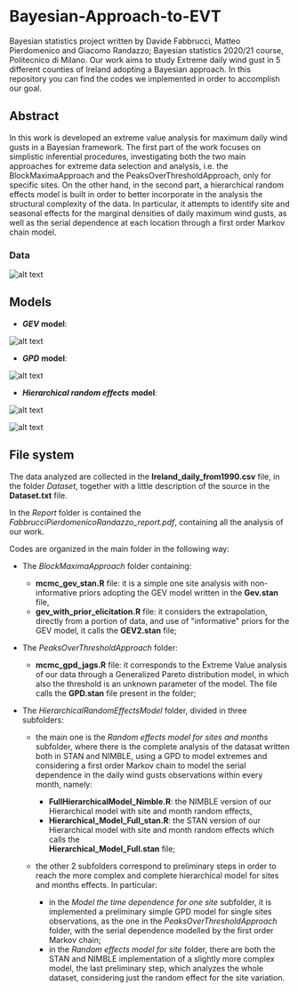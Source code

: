 # Bayesian-Approach-to-EVT
Bayesian statistics project written by Davide Fabbrucci, Matteo Pierdomenico and Giacomo Randazzo; Bayesian statistics 2020/21 course, Politecnico di Milano.
Our work aims to study Extreme daily wind gust in 5 different counties of Ireland adopting a Bayesian approach. In this repository you can find the codes we implemented in order to accomplish our goal.

## Abstract

In this work is developed an extreme value analysis for maximum daily wind gusts in a Bayesian framework.
The first part of the work focuses on simplistic inferential procedures, investigating both the two main approaches for extreme data selection and analysis, i.e. the BlockMaximaApproach and the PeaksOverThresholdApproach, only for specific sites. On the other hand, in the second part, a hierarchical random effects model is built in order to better incorporate in the analysis the structural complexity of the data. In particular, it attempts to identify site and seasonal effects for the marginal densities of daily maximum wind gusts, as well as the serial dependence at each location through a first order Markov chain model. 

### Data
![alt text]("https://github.com/MatteoPierdomenico/BayesianApproachToEVT/tree/main/Report/Immagini/Data.png")

## Models

* ***GEV*** **model**: 

![alt text]("https://github.com/MatteoPierdomenico/BayesianApproachToEVT/tree/main/Report/Immagini/GEV_model.png")

* ***GPD*** **model**: 

![alt text]("https://github.com/MatteoPierdomenico/BayesianApproachToEVT/tree/main/Report/Immagini/GPD_model.png")

* ***Hierarchical random effects*** **model**: 

![alt text]("https://github.com/MatteoPierdomenico/BayesianApproachToEVT/tree/main/Report/Immagini/Likelihood.png")

![alt text]("https://github.com/MatteoPierdomenico/BayesianApproachToEVT/tree/main/Report/Immagini/Hmodel.png")



## File system

The data analyzed are collected in the **Ireland_daily_from1990.csv** file, in the folder *Dataset*, together with a little description of the source in the **Dataset.txt** file.

In the *Report* folder is contained the *FabbrucciPierdomenicoRandazzo_report.pdf*, containing all the analysis of our work.

Codes are organized in the main folder in the following way: 

* The *BlockMaximaApproach* folder containing: 
  * **mcmc_gev_stan.R** file: it is a simple one site analysis with non-informative priors adopting the GEV model written in the **Gev.stan** file,
  * **gev_with_prior_elicitation.R** file: it considers the extrapolation, directly from a portion of data, and use of "informative" priors for the GEV model, it calls the **GEV2.stan** file;

* The *PeaksOverThresholdApproach* folder: 
  * **mcmc_gpd_jags.R** file: it corresponds to the Extreme Value analysis of our data through a Generalized Pareto distribution model, in which also the threshold is an unknown parameter of the model. The file calls the **GPD.stan** file present in the folder;

* The *HierarchicalRandomEffectsModel* folder, divided in three subfolders: 
  * the main one is the *Random effects model for sites and months* subfolder, where there is the complete analysis of the datasat written both in STAN and NIMBLE, using a GPD     to model extremes and considering a first order Markov chain to model the serial dependence in the daily wind gusts observations within every month, namely:
    * **FullHierarchicalModel_Nimble.R**: the NIMBLE version of our Hierarchical model with site and month random effects,
    * **Hierarchical_Model_Full_stan.R**: the STAN version of our Hierarchical model with site and month random effects which calls the  
      **Hierarchical_Model_Full.stan**  file;  
  
  * the other 2 subfolders correspond to preliminary steps in order to reach the more complex and complete hierarchical model for sites and months effects. In particular:
    * in the *Model the time dependence for one site* subfolder, it is implemented a preliminary simple GPD model for single sites observations, as the one in the *PeaksOverThresholdApproach* folder, with the serial dependence modelled by the first order Markov chain; 
    * in the *Random effects model for site* folder, there are both the STAN and NIMBLE implementation of a slightly more complex model, the last preliminary step, which analyzes the whole dataset, considering just the random effect for the site variation.
